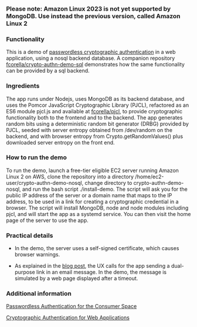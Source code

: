 ### Please note: Amazon Linux 2023 is not yet supported by MongoDB.  Use instead the previous version, called Amazon Linux 2

### Functionality

This is a demo of [passwordless cryptographic
authentication](https://pomcor.com/2022/07/19/passwordless-authentication-for-the-consumer-space/)
in a web application, using a nosql backend database.  A companion
repository
[fcorella/crypto-authn-demo-sql](https://github.com/fcorella/crypto-authn-demo-sql.git)
demonstrates how the same functionality can be provided by a sql
backend.

### Ingredients

The app runs under Nodejs, uses MongoDB as its backend database, and
uses the Pomcor JavaScript Cryptographic Library (PJCL), refactored as
an ES6 module pjcl.js and available at
[fcorella/pjcl](https://github.com/fcorella/pjcl.git), to
provide cryptographic functionality both to the frontend and to the
backend.  The app generates random bits using a deterministic random
bit generator (DRBG) provided by PJCL, seeded with server entropy
obtained from /dev/random on the backend, and with browser entropy
from Crypto.getRandomValues() plus downloaded server entropy on the
front end.

### How to run the demo

To run the demo, launch a free-tier eligible EC2 server running
Amazon Linux 2 on AWS, clone the repository into a directory
/home/ec2-user/crypto-authn-demo-nosql, change directory to
crypto-authn-demo-nosql, and run the bash script ./install-demo.
The script will ask you for the public IP address of the server or a
domain name that maps to the IP address, to be used in a link for
creating a cryptographic credential in a browser.  The script will
install MongoDB, node and node modules including pjcl, and will start
the app as a systemd service.  You can then visit the home page of the
server to use the app.

### Practical details

- In the demo, the server uses a self-signed certificate, which causes browser warnings.

- As explained in the [blog
post](https://pomcor.com/2022/07/19/passwordless-authentication-for-the-consumer-space/),
the UX calls for the app sending a dual-purpose link in an email
message.  In the demo, the message is simulated by a web page
displayed after a timeout.

### Additional information

[Passwordless Authentication for the Consumer Space](https://pomcor.com/2022/07/19/passwordless-authentication-for-the-consumer-space/)

[Cryptographic Authentication for Web Applications](https://pomcor.com/cryptographic-authentication/)
